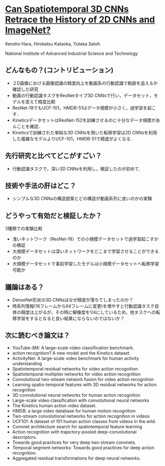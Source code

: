 # [Can Spatiotemporal 3D CNNs Retrace the History of 2D CNNs and ImageNet?](https://arxiv.org/abs/1711.09577)
Kensho Hara, Hirokatsu Kataoka, Yutaka Satoh

National Institute of Advanced Industrial Science and Technology

## どんなもの？(コントリビューション)
* ２D画像における画像認識の精度向上を動画系の行動認識で軌跡を追えるか確認した研究
* 動画の行動認識タスクをResNetタイプ3D CNNsで行い，データセット，モデルを変えて精度比較
* ResNet-18でもUCF-101，HMDB-51はデータ規模が小さく，過学習を起こす．
* KineticsデータセットはResNet-152を訓練させるのに十分なデータ規模があルことを確認．
* Kineticsで訓練された単純な3D CNNsを用いた転移学習は2D CNNsを利用した複雑なモデルよりUCF-101，HMDB-51で精度がよくなる．

## 先行研究と比べてどこがすごい？
* 行動認識タスクで，深い3D CNNsを利用し，検証したのが初めて.

## 技術や手法の肝はどこ？
* シンプルな3D CNNsの構造提案とどの構造が動画系列に良いのかの実験

## どうやって有効だと検証したか？
3種類での実験比較
* 浅いネットワーク（ResNet-18）での小規模データセットで過学習起こすかの検証
* 大規模データセットは深いネットワークをどこまで学習させることができるのか
* 大規模データセットで事前学習したモデルは小規模データセットへ転移学習可能か

## 議論はある？
* DenseNet形状の3D CNNsはなぜ精度が落ちてしまったのか？
* 時系列情報(16フレームから64フレームに変更)を増やすと行動認識タスク自体の精度は上がるが，その時に解像度を1/4にしているため，他タスクへの転移学習をするとなると良い結果にならないのではないか？

## 次に読むべき論文は？
* YouTube-8M: A large-scale video classification benchmark.
* action recognition? A new model and the Kinetics dataset.
* ActivityNet: A large-scale video benchmark for human activity understanding
* Spatiotemporal residual networks for video action recognition
* Spatiotemporal multiplier networks for video action recognition
* Convolutional two-stream network fusion for video action recognition
* Learning spatio-temporal features with 3D residual networks for action recognition
* 3D convolutional neural networks for human action recognition
* Large-scale video classification with convolutional neural networks
* The Kinetics human action video dataset. 
* HMDB: a large video database for human motion recognition
* Two-stream convolutional networks for action recognition in videos
* UCF101: A dataset of 101 human action classes from videos in the wild.
* Convnet architecture search for spatiotemporal feature learning
* Action recognition with trajectory-pooled deep-convolutional descriptors.
* Towards good practices for very deep two-stream convnets.
* Temporal segment networks: Towards good practices for deep action recognition.
* Aggregated residual transformations for deep neural networks.
